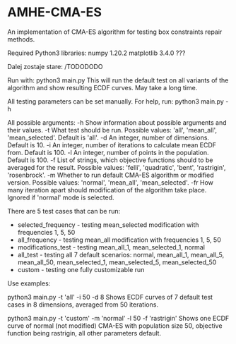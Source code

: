 # AMHE-CMA-ES
An implementation of CMA-ES algorithm for testing box constraints repair methods.

Required Python3 libraries:
numpy 1.20.2
matplotlib 3.4.0
???

Dalej zostaje stare: /TODODODO

Run with:
python3 main.py
This will run the default test on all variants of the algorithm and show resulting ECDF curves.
May take a long time.

All testing parameters can be set manually. For help, run:
python3 main.py -h

All possible arguments:
-h Show information about possible arguments and their values.
-t What test should be run. Possible values: 'all', 'mean_all', 'mean_selected'. Default is 'all'.
-d An integer, number of dimensions. Default is 10.
-i An integer, number of iterations to calculate mean ECDF from. Default is 100.
-l An integer, number of points in the population. Default is 100.
-f List of strings, which objective functions should to be averaged for the result. Possible values: 'felli', 'quadratic', 'bent', 'rastrigin', 'rosenbrock'.
-m Whether to run default CMA-ES algorithm or modified version. Possible values: 'normal', 'mean_all', 'mean_selected'.
-fr How many iteration apart should modification of the algorithm take place. Ignored if 'normal' mode is selected.

There are 5 test cases that can be run:
- selected_frequency - testing mean_selected modification with frequencies 1, 5, 50
- all_frequency - testing mean_all modification with frequencies 1, 5, 50
- modifications_test - testing mean_all_1, mean_selected_1, normal
- all_test - testing all 7 default scenarios:
    normal, mean_all_1, mean_all_5, mean_all_50, mean_selected_1, mean_selected_5, mean_selected_50
- custom - testing one fully customizable run

Use examples:

python3 main.py -t 'all' -i 50 -d 8
Shows ECDF curves of 7 default test cases in 8 dimensions, averaged from 50 iterations.

python3 main.py -t 'custom' -m 'normal' -l 50 -f 'rastrigin'
Shows one ECDF curve of normal (not modified) CMA-ES with population size 50, objective function being rastrigin, all other parameters default.